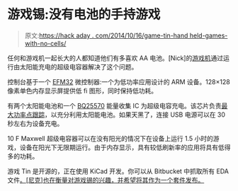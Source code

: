 # 游戏锡:没有电池的手持游戏

> 原文:[https://hack aday . com/2014/10/16/game-tin-hand held-games-with-no-cells/](https://hackaday.com/2014/10/16/game-tin-handheld-games-with-no-batteries/)

任何和游戏机一起长大的人都知道他们有多喜欢 AA 电池。[Nick]的[游戏机](http://www.shifthack.com/game-tin/features/)通过运行由太阳能充电的超级电容器解决了这个问题。

控制台基于一个 [EFM32](http://www.silabs.com/products/mcu/lowpower/pages/efm32g-gecko.aspx) 微控制器:一个为低功率应用设计的 ARM 设备。128×128 像素单色内存显示屏提供低 fi 图形，同时保持低功耗。

有两个太阳能电池和一个 [BQ25570](http://www.ti.com/product/bq25570) 能量收集 IC 为超级电容充电。该芯片负责[最大功率点跟踪](http://en.wikipedia.org/wiki/Maximum_power_point_tracking)，以充分利用太阳能电池。如果天黑了，连接 USB 电源可以在 30 秒左右为设备充电。

10 F Maxwell 超级电容器可以在没有阳光的情况下在设备上运行 1.5 小时的游戏，设备在阳光下无限期运行。由于内存显示，具有较低刷新率的应用将具有低得多的功耗。

游戏 Tin 是开源的，正在使用 KiCad 开发。你可以从 Bitbucket 中抓取所有 EDA 文件[。[尼克]也在衡量对游戏锡的兴趣，并希望将其作为一个套件发布。](http://www.shifthack.com/game-tin/source/)